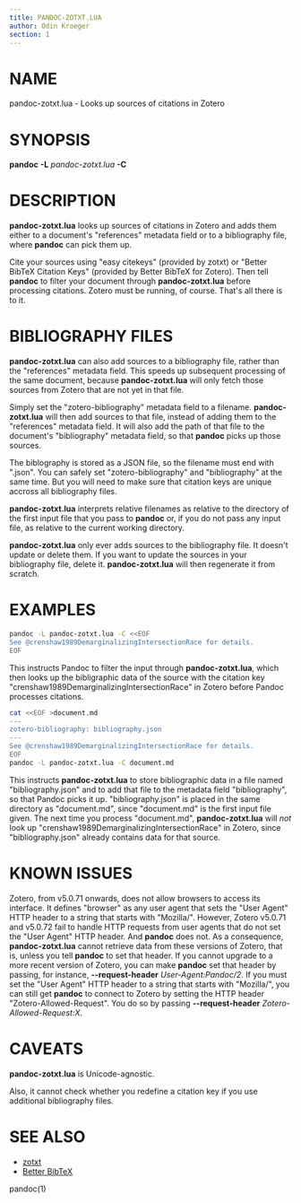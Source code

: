 ```yaml
---
title: PANDOC-ZOTXT.LUA
author: Odin Kroeger
section: 1
---
```


NAME
====

pandoc-zotxt.lua - Looks up sources of citations in Zotero


SYNOPSIS
========

**pandoc** **-L** *pandoc-zotxt.lua* **-C**


DESCRIPTION
===========

**pandoc-zotxt.lua** looks up sources of citations in Zotero and adds them
either to a document's "references" metadata field or to a bibliography file,
where **pandoc** can pick them up.

Cite your sources using "easy citekeys" (provided by zotxt) or "Better BibTeX
Citation Keys" (provided by Better BibTeX for Zotero). Then tell **pandoc** to
filter your document through **pandoc-zotxt.lua** before processing citations.
Zotero must be running, of course. That's all there is to it.


BIBLIOGRAPHY FILES
==================

**pandoc-zotxt.lua** can also add sources to a bibliography file, rather 
than the "references" metadata field. This speeds up subsequent processing
of the same document, because **pandoc-zotxt.lua** will only fetch those
sources from Zotero that are not yet in that file.

Simply set the "zotero-bibliography" metadata field to a filename. 
**pandoc-zotxt.lua** will then add sources to that file, instead of adding
them to the "references" metadata field. It will also add the path of that
file to the document's "bibliography" metadata field, so that **pandoc**
picks up those sources.

The biblography is stored as a JSON file, so the filename must end with
".json". You can safely set "zotero-bibliography" and "bibliography" at
the same time. But you will need to make sure that citation keys are
unique accross all bibliography files.

**pandoc-zotxt.lua** interprets relative filenames as relative to the
directory of the first input file that you pass to **pandoc** or, if you
do not pass any input file, as relative to the current working directory.

**pandoc-zotxt.lua** only ever adds sources to the bibliography file.
It doesn't update or delete them. If you want to update the sources in your
bibliography file, delete it. **pandoc-zotxt.lua** will then regenerate
it from scratch.


EXAMPLES
========

```sh
pandoc -L pandoc-zotxt.lua -C <<EOF
See @crenshaw1989DemarginalizingIntersectionRace for details.
EOF
```

This instructs Pandoc to filter the input through **pandoc-zotxt.lua**,
which then looks up the bibligraphic data of the source with the citation
key "crenshaw1989DemarginalizingIntersectionRace" in Zotero before Pandoc
processes citations.

```sh
cat <<EOF >document.md
---
zotero-bibliography: bibliography.json
---
See @crenshaw1989DemarginalizingIntersectionRace for details.
EOF
pandoc -L pandoc-zotxt.lua -C document.md
```

This instructs **pandoc-zotxt.lua** to store bibliographic data in a file
named "bibliography.json" and to add that file to the metadata field
"bibliography", so that Pandoc picks it up. "bibliography.json" is placed in
the same directory as "document.md", since "document.md" is the first input
file given. The next time you process "document.md", **pandoc-zotxt.lua** will
*not* look up  "crenshaw1989DemarginalizingIntersectionRace" in Zotero, since
"bibliography.json" already contains data for that source.


KNOWN ISSUES
============

Zotero, from v5.0.71 onwards, does not allow browsers to access its
interface. It defines "browser" as any user agent that sets the "User
Agent" HTTP header to a string that starts with "Mozilla/". However,
Zotero v5.0.71 and v5.0.72 fail to handle HTTP requests from user
agents that do not set the "User Agent" HTTP header. And **pandoc** does 
not. As a consequence, **pandoc-zotxt.lua** cannot retrieve data from these
versions of Zotero, that is, unless you tell **pandoc** to set that header.
If you cannot upgrade to a more recent version of Zotero, you can make
**pandoc** set that header by passing, for instance, **--request-header**
*User-Agent:Pandoc/2*. If you must set the "User Agent" HTTP header to a
string that starts with "Mozilla/", you can still get **pandoc** to connect
to Zotero by setting the HTTP header "Zotero-Allowed-Request". You do so by
passing **--request-header** *Zotero-Allowed-Request:X*.


CAVEATS
=======

**pandoc-zotxt.lua** is Unicode-agnostic.

Also, it cannot check whether you redefine a citation key if
you use additional bibliography files.


SEE ALSO
========

* [zotxt](https://github.com/egh/zotxt)
* [Better BibTeX](https://retorque.re/zotero-better-bibtex/)

pandoc(1)
